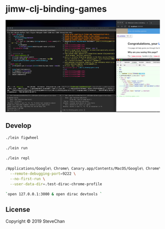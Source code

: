 # jimw-clj-binding-games

![](./clojure互操作chrome-devtools时代.png)

## Develop

```bash
./lein figwheel

./lein run

./lein repl

/Applications/Google\ Chrome\ Canary.app/Contents/MacOS/Google\ Chrome\ Canary \
  --remote-debugging-port=9222 \
  --no-first-run \
  --user-data-dir=.test-dirac-chrome-profile

`open 127.0.0.1:3000 & open dirac devtools `

```

## License

Copyright © 2019 SteveChan
